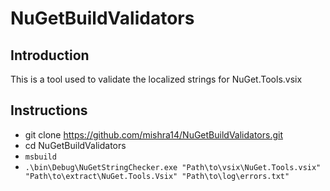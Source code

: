 # NuGetBuildValidators

## Introduction
This is a tool used to validate the localized strings for NuGet.Tools.vsix

## Instructions

* git clone https://github.com/mishra14/NuGetBuildValidators.git
* cd NuGetBuildValidators
* `msbuild`
* `.\bin\Debug\NuGetStringChecker.exe "Path\to\vsix\NuGet.Tools.vsix" "Path\to\extract\NuGet.Tools.Vsix" "Path\to\log\errors.txt"`
